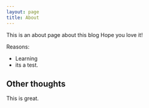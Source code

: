 ```yaml
---
layout: page
title: About
---
```


This is an about page about this blog
Hope you love it!

Reasons:
- Learning
- its a test.

## Other thoughts

This is great.
